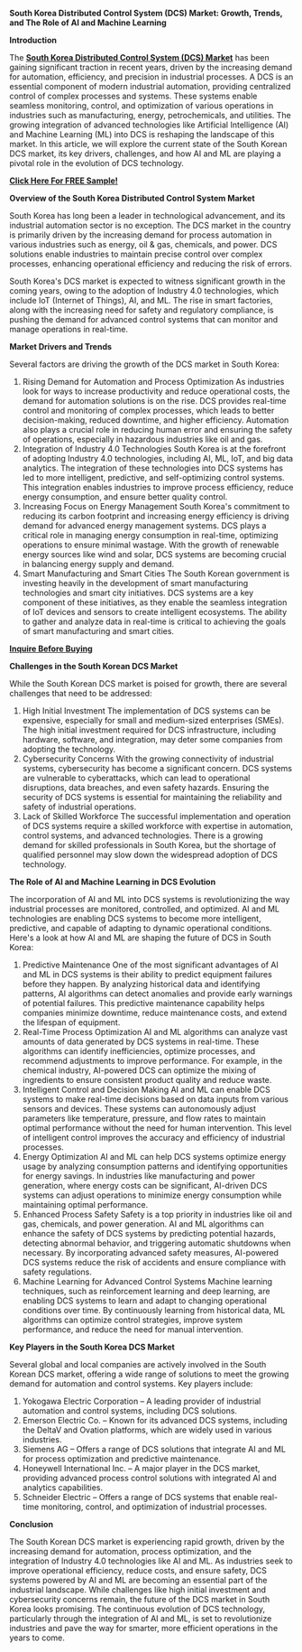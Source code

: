 **South Korea Distributed Control System (DCS) Market: Growth, Trends, and The Role of AI and Machine Learning**

**Introduction**

The **[South Korea Distributed Control System (DCS) Market](https://www.nextmsc.com/report/south-korea-distributed-control-system-market)** has been gaining significant traction in recent years, driven by the increasing demand for automation, efficiency, and precision in industrial processes. A DCS is an essential component of modern industrial automation, providing centralized control of complex processes and systems. These systems enable seamless monitoring, control, and optimization of various operations in industries such as manufacturing, energy, petrochemicals, and utilities. The growing integration of advanced technologies like Artificial Intelligence (AI) and Machine Learning (ML) into DCS is reshaping the landscape of this market. In this article, we will explore the current state of the South Korean DCS market, its key drivers, challenges, and how AI and ML are playing a pivotal role in the evolution of DCS technology.

**[Click Here For FREE Sample!](https://www.nextmsc.com/south-korea-distributed-control-system-market/request-sample)**

**Overview of the South Korea Distributed Control System Market**

South Korea has long been a leader in technological advancement, and its industrial automation sector is no exception. The DCS market in the country is primarily driven by the increasing demand for process automation in various industries such as energy, oil & gas, chemicals, and power. DCS solutions enable industries to maintain precise control over complex processes, enhancing operational efficiency and reducing the risk of errors.

South Korea's DCS market is expected to witness significant growth in the coming years, owing to the adoption of Industry 4.0 technologies, which include IoT (Internet of Things), AI, and ML. The rise in smart factories, along with the increasing need for safety and regulatory compliance, is pushing the demand for advanced control systems that can monitor and manage operations in real-time.

**Market Drivers and Trends**

Several factors are driving the growth of the DCS market in South Korea:

1. Rising Demand for Automation and Process Optimization As industries look for ways to increase productivity and reduce operational costs, the demand for automation solutions is on the rise. DCS provides real-time control and monitoring of complex processes, which leads to better decision-making, reduced downtime, and higher efficiency. Automation also plays a crucial role in reducing human error and ensuring the safety of operations, especially in hazardous industries like oil and gas.
2. Integration of Industry 4.0 Technologies South Korea is at the forefront of adopting Industry 4.0 technologies, including AI, ML, IoT, and big data analytics. The integration of these technologies into DCS systems has led to more intelligent, predictive, and self-optimizing control systems. This integration enables industries to improve process efficiency, reduce energy consumption, and ensure better quality control.
3. Increasing Focus on Energy Management South Korea's commitment to reducing its carbon footprint and increasing energy efficiency is driving demand for advanced energy management systems. DCS plays a critical role in managing energy consumption in real-time, optimizing operations to ensure minimal wastage. With the growth of renewable energy sources like wind and solar, DCS systems are becoming crucial in balancing energy supply and demand.
4. Smart Manufacturing and Smart Cities The South Korean government is investing heavily in the development of smart manufacturing technologies and smart city initiatives. DCS systems are a key component of these initiatives, as they enable the seamless integration of IoT devices and sensors to create intelligent ecosystems. The ability to gather and analyze data in real-time is critical to achieving the goals of smart manufacturing and smart cities.
    
**[Inquire Before Buying](https://www.nextmsc.com/south-korea-distributed-control-system-market/inquire-before-buying)**

**Challenges in the South Korean DCS Market**

While the South Korean DCS market is poised for growth, there are several challenges that need to be addressed:

1. High Initial Investment The implementation of DCS systems can be expensive, especially for small and medium-sized enterprises (SMEs). The high initial investment required for DCS infrastructure, including hardware, software, and integration, may deter some companies from adopting the technology.
2. Cybersecurity Concerns With the growing connectivity of industrial systems, cybersecurity has become a significant concern. DCS systems are vulnerable to cyberattacks, which can lead to operational disruptions, data breaches, and even safety hazards. Ensuring the security of DCS systems is essential for maintaining the reliability and safety of industrial operations.
3. Lack of Skilled Workforce The successful implementation and operation of DCS systems require a skilled workforce with expertise in automation, control systems, and advanced technologies. There is a growing demand for skilled professionals in South Korea, but the shortage of qualified personnel may slow down the widespread adoption of DCS technology.

**The Role of AI and Machine Learning in DCS Evolution**

The incorporation of AI and ML into DCS systems is revolutionizing the way industrial processes are monitored, controlled, and optimized. AI and ML technologies are enabling DCS systems to become more intelligent, predictive, and capable of adapting to dynamic operational conditions. Here's a look at how AI and ML are shaping the future of DCS in South Korea:

1. Predictive Maintenance One of the most significant advantages of AI and ML in DCS systems is their ability to predict equipment failures before they happen. By analyzing historical data and identifying patterns, AI algorithms can detect anomalies and provide early warnings of potential failures. This predictive maintenance capability helps companies minimize downtime, reduce maintenance costs, and extend the lifespan of equipment.
2. Real-Time Process Optimization AI and ML algorithms can analyze vast amounts of data generated by DCS systems in real-time. These algorithms can identify inefficiencies, optimize processes, and recommend adjustments to improve performance. For example, in the chemical industry, AI-powered DCS can optimize the mixing of ingredients to ensure consistent product quality and reduce waste.
3. Intelligent Control and Decision Making AI and ML can enable DCS systems to make real-time decisions based on data inputs from various sensors and devices. These systems can autonomously adjust parameters like temperature, pressure, and flow rates to maintain optimal performance without the need for human intervention. This level of intelligent control improves the accuracy and efficiency of industrial processes.
4. Energy Optimization AI and ML can help DCS systems optimize energy usage by analyzing consumption patterns and identifying opportunities for energy savings. In industries like manufacturing and power generation, where energy costs can be significant, AI-driven DCS systems can adjust operations to minimize energy consumption while maintaining optimal performance.
5. Enhanced Process Safety Safety is a top priority in industries like oil and gas, chemicals, and power generation. AI and ML algorithms can enhance the safety of DCS systems by predicting potential hazards, detecting abnormal behavior, and triggering automatic shutdowns when necessary. By incorporating advanced safety measures, AI-powered DCS systems reduce the risk of accidents and ensure compliance with safety regulations.
6. Machine Learning for Advanced Control Systems Machine learning techniques, such as reinforcement learning and deep learning, are enabling DCS systems to learn and adapt to changing operational conditions over time. By continuously learning from historical data, ML algorithms can optimize control strategies, improve system performance, and reduce the need for manual intervention.

**Key Players in the South Korea DCS Market**

Several global and local companies are actively involved in the South Korean DCS market, offering a wide range of solutions to meet the growing demand for automation and control systems. Key players include:

1. Yokogawa Electric Corporation – A leading provider of industrial automation and control systems, including DCS solutions.
2. Emerson Electric Co. – Known for its advanced DCS systems, including the DeltaV and Ovation platforms, which are widely used in various industries.
3. Siemens AG – Offers a range of DCS solutions that integrate AI and ML for process optimization and predictive maintenance.
4. Honeywell International Inc. – A major player in the DCS market, providing advanced process control solutions with integrated AI and analytics capabilities.
5. Schneider Electric – Offers a range of DCS systems that enable real-time monitoring, control, and optimization of industrial processes.

**Conclusion**

The South Korean DCS market is experiencing rapid growth, driven by the increasing demand for automation, process optimization, and the integration of Industry 4.0 technologies like AI and ML. As industries seek to improve operational efficiency, reduce costs, and ensure safety, DCS systems powered by AI and ML are becoming an essential part of the industrial landscape. While challenges like high initial investment and cybersecurity concerns remain, the future of the DCS market in South Korea looks promising. The continuous evolution of DCS technology, particularly through the integration of AI and ML, is set to revolutionize industries and pave the way for smarter, more efficient operations in the years to come.
